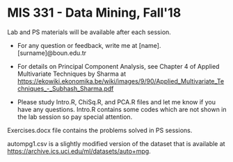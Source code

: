 # MIS 331 - Data Mining, Fall'18
Lab and PS materials will be available after each session.

* For any question or feedback, write me at [name].[surname]@boun.edu.tr

* For details on Principal Component Analysis, see Chapter 4 of Applied Multivariate Techniques by Sharma at https://ekowiki.ekonomika.be/wiki/images/9/90/Applied_Multivariate_Techniques_-_Subhash_Sharma.pdf

* Please study Intro.R, ChiSq.R, and PCA.R files and let me know if you have any questions. Intro.R contains some codes which are not shown in the lab session so pay special attention.


Exercises.docx file contains the problems solved in PS sessions.

autompg1.csv is a slightly modified version of the dataset that is available at https://archive.ics.uci.edu/ml/datasets/auto+mpg.
